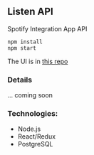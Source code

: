 ## Listen API

Spotify Integration App API

```
npm install
npm start
```
The UI is in [this repo](https://github.com/lucaslencinas/listen)

### Details
... coming soon

### Technologies:
- Node.js
- React/Redux
- PostgreSQL
